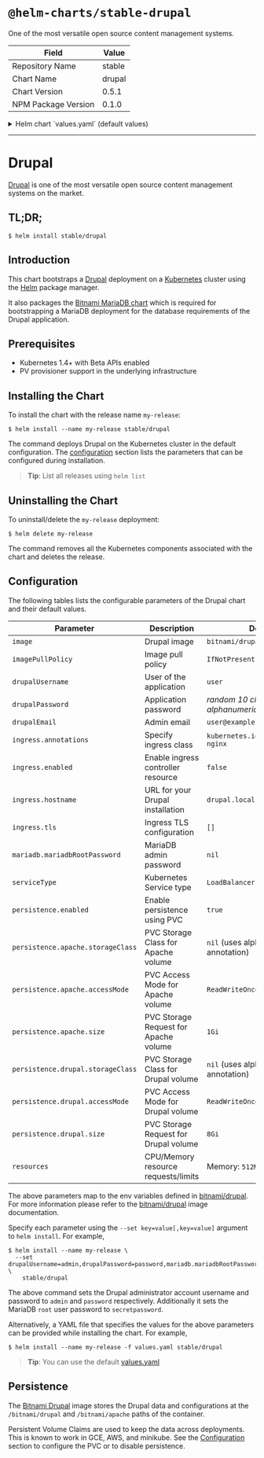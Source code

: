 # `@helm-charts/stable-drupal`

One of the most versatile open source content management systems.

| Field               | Value  |
| ------------------- | ------ |
| Repository Name     | stable |
| Chart Name          | drupal |
| Chart Version       | 0.5.1  |
| NPM Package Version | 0.1.0  |

<details>

<summary>Helm chart `values.yaml` (default values)</summary>

```yaml
## Bitnami Drupal image version
## ref: https://hub.docker.com/r/bitnami/drupal/tags/
##
image: bitnami/drupal:8.3.1-r1

## Specify a imagePullPolicy
## ref: http://kubernetes.io/docs/user-guide/images/#pre-pulling-images
##
imagePullPolicy: IfNotPresent

## User of the application
## ref: https://github.com/bitnami/bitnami-docker-drupal#configuration
##
drupalUsername: user

## Application password
## Defaults to a random 10-character alphanumeric string if not set
## ref: https://github.com/bitnami/bitnami-docker-drupal#configuration
##
# drupalPassword:

## Admin email
## ref: https://github.com/bitnami/bitnami-docker-drupal#configuration
##
drupalEmail: user@example.com

##
## MariaDB chart configuration
##
mariadb:
  ## MariaDB admin password
  ## ref: https://github.com/bitnami/bitnami-docker-mariadb/blob/master/README.md#setting-the-root-password-on-first-run
  ##
  # mariadbRootPassword:

  ## Enable persistence using Persistent Volume Claims
  ## ref: http://kubernetes.io/docs/user-guide/persistent-volumes/
  ##
  persistence:
    enabled: true
    ## If defined, volume.beta.kubernetes.io/storage-class: <storageClass>
    ## Default: volume.alpha.kubernetes.io/storage-class: default
    ##
    # storageClass:
    accessMode: ReadWriteOnce
    size: 8Gi

## Kubernetes configuration
## For minikube, set this to NodePort, elsewhere use LoadBalancer
## Use ClusterIP if your setup includes ingress controller
##
serviceType: LoadBalancer

## Configure Ingress resource that allow you to access the Drupal installation
## Set up the URL
## ref: http://kubernetes.io/docs/user-guide/ingress/
##
ingress:
  enabled: false
  # Used to create Ingress record (should used with ServiceType: ClusterIP).
  # hostname: drupal.local
  ## Ingress annotations
  ##
  # annotations:
  #   kubernetes.io/ingress.class: nginx
  ## Ingress TLS configuration
  ## Secrets must be manually created in the namespace
  ##
  # tls:
  #   - secretName: wordpress.local-tls
  #     hosts:
  #       - drupal.local

## Enable persistence using Persistent Volume Claims
## ref: http://kubernetes.io/docs/user-guide/persistent-volumes/
##
persistence:
  enabled: true
  apache:
    ## If defined, volume.beta.kubernetes.io/storage-class: <storageClass>
    ## Default: volume.alpha.kubernetes.io/storage-class: default
    ##
    # storageClass:
    accessMode: ReadWriteOnce
    size: 1Gi
  drupal:
    ## If defined, volume.beta.kubernetes.io/storage-class: <storageClass>
    ## Default: volume.alpha.kubernetes.io/storage-class: default
    ##
    # storageClass:
    accessMode: ReadWriteOnce
    size: 8Gi

## Configure resource requests and limits
## ref: http://kubernetes.io/docs/user-guide/compute-resources/
##
resources:
  requests:
    memory: 512Mi
    cpu: 300m
```

</details>

---

# Drupal

[Drupal](https://www.drupal.org/) is one of the most versatile open source content management systems on the market.

## TL;DR;

```console
$ helm install stable/drupal
```

## Introduction

This chart bootstraps a [Drupal](https://github.com/bitnami/bitnami-docker-drupal) deployment on a [Kubernetes](http://kubernetes.io) cluster using the [Helm](https://helm.sh) package manager.

It also packages the [Bitnami MariaDB chart](https://github.com/kubernetes/charts/tree/master/stable/mariadb) which is required for bootstrapping a MariaDB deployment for the database requirements of the Drupal application.

## Prerequisites

- Kubernetes 1.4+ with Beta APIs enabled
- PV provisioner support in the underlying infrastructure

## Installing the Chart

To install the chart with the release name `my-release`:

```console
$ helm install --name my-release stable/drupal
```

The command deploys Drupal on the Kubernetes cluster in the default configuration. The [configuration](#configuration) section lists the parameters that can be configured during installation.

> **Tip**: List all releases using `helm list`

## Uninstalling the Chart

To uninstall/delete the `my-release` deployment:

```console
$ helm delete my-release
```

The command removes all the Kubernetes components associated with the chart and deletes the release.

## Configuration

The following tables lists the configurable parameters of the Drupal chart and their default values.

| Parameter                         | Description                           | Default                                        |
| --------------------------------- | ------------------------------------- | ---------------------------------------------- |
| `image`                           | Drupal image                          | `bitnami/drupal:{VERSION}`                     |
| `imagePullPolicy`                 | Image pull policy                     | `IfNotPresent`                                 |
| `drupalUsername`                  | User of the application               | `user`                                         |
| `drupalPassword`                  | Application password                  | _random 10 character long alphanumeric string_ |
| `drupalEmail`                     | Admin email                           | `user@example.com`                             |
| `ingress.annotations`             | Specify ingress class                 | `kubernetes.io/ingress.class: nginx`           |
| `ingress.enabled`                 | Enable ingress controller resource    | `false`                                        |
| `ingress.hostname`                | URL for your Drupal installation      | `drupal.local`                                 |
| `ingress.tls`                     | Ingress TLS configuration             | `[]`                                           |
| `mariadb.mariadbRootPassword`     | MariaDB admin password                | `nil`                                          |
| `serviceType`                     | Kubernetes Service type               | `LoadBalancer`                                 |
| `persistence.enabled`             | Enable persistence using PVC          | `true`                                         |
| `persistence.apache.storageClass` | PVC Storage Class for Apache volume   | `nil` (uses alpha storage class annotation)    |
| `persistence.apache.accessMode`   | PVC Access Mode for Apache volume     | `ReadWriteOnce`                                |
| `persistence.apache.size`         | PVC Storage Request for Apache volume | `1Gi`                                          |
| `persistence.drupal.storageClass` | PVC Storage Class for Drupal volume   | `nil` (uses alpha storage class annotation)    |
| `persistence.drupal.accessMode`   | PVC Access Mode for Drupal volume     | `ReadWriteOnce`                                |
| `persistence.drupal.size`         | PVC Storage Request for Drupal volume | `8Gi`                                          |
| `resources`                       | CPU/Memory resource requests/limits   | Memory: `512Mi`, CPU: `300m`                   |

The above parameters map to the env variables defined in [bitnami/drupal](http://github.com/bitnami/bitnami-docker-drupal). For more information please refer to the [bitnami/drupal](http://github.com/bitnami/bitnami-docker-drupal) image documentation.

Specify each parameter using the `--set key=value[,key=value]` argument to `helm install`. For example,

```console
$ helm install --name my-release \
  --set drupalUsername=admin,drupalPassword=password,mariadb.mariadbRootPassword=secretpassword \
    stable/drupal
```

The above command sets the Drupal administrator account username and password to `admin` and `password` respectively. Additionally it sets the MariaDB `root` user password to `secretpassword`.

Alternatively, a YAML file that specifies the values for the above parameters can be provided while installing the chart. For example,

```console
$ helm install --name my-release -f values.yaml stable/drupal
```

> **Tip**: You can use the default [values.yaml](values.yaml)

## Persistence

The [Bitnami Drupal](https://github.com/bitnami/bitnami-docker-drupal) image stores the Drupal data and configurations at the `/bitnami/drupal` and `/bitnami/apache` paths of the container.

Persistent Volume Claims are used to keep the data across deployments. This is known to work in GCE, AWS, and minikube.
See the [Configuration](#configuration) section to configure the PVC or to disable persistence.
